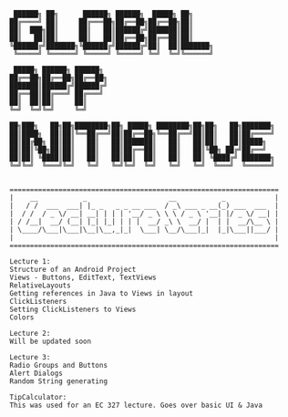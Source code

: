 	 ██████╗ ██╗      ██████╗ ██████╗  █████╗ ██╗                    
	██╔════╝ ██║     ██╔═══██╗██╔══██╗██╔══██╗██║                    
	██║  ███╗██║     ██║   ██║██████╔╝███████║██║                    
	██║   ██║██║     ██║   ██║██╔══██╗██╔══██║██║                    
	╚██████╔╝███████╗╚██████╔╝██████╔╝██║  ██║███████╗               
	 ╚═════╝ ╚══════╝ ╚═════╝ ╚═════╝ ╚═╝  ╚═╝╚══════╝               
	                                                                 
	 █████╗ ██████╗ ██████╗                                          
	██╔══██╗██╔══██╗██╔══██╗                                         
	███████║██████╔╝██████╔╝                                         
	██╔══██║██╔═══╝ ██╔═══╝                                          
	██║  ██║██║     ██║                                              
	╚═╝  ╚═╝╚═╝     ╚═╝                                              
	                                                                 
	██╗███╗   ██╗██╗████████╗██╗ █████╗ ████████╗██╗██╗   ██╗███████╗
	██║████╗  ██║██║╚══██╔══╝██║██╔══██╗╚══██╔══╝██║██║   ██║██╔════╝
	██║██╔██╗ ██║██║   ██║   ██║███████║   ██║   ██║██║   ██║█████╗  
	██║██║╚██╗██║██║   ██║   ██║██╔══██║   ██║   ██║╚██╗ ██╔╝██╔══╝  
	██║██║ ╚████║██║   ██║   ██║██║  ██║   ██║   ██║ ╚████╔╝ ███████╗
	╚═╝╚═╝  ╚═══╝╚═╝   ╚═╝   ╚═╝╚═╝  ╚═╝   ╚═╝   ╚═╝  ╚═══╝  ╚══════╝
                                                                

	==================================================================
	|    __           _                    __           _            |
	|   / /  ___  ___| |_ _   _ _ __ ___  / _\ ___ _ __(_) ___  ___  |
	|  / /  / _ \/ __| __| | | | '__/ _ \ \ \ / _ \ '__| |/ _ \/ __| |
	| / /__|  __/ (__| |_| |_| | | |  __/ _\ \  __/ |  | |  __/\__ \ |
	| \____/\___|\___|\__|\__,_|_|  \___| \__/\___|_|  |_|\___||___/ |
	|                      										     |
	==================================================================

	Lecture 1:
	Structure of an Android Project
	Views - Buttons, EditText, TextViews
	RelativeLayouts
	Getting references in Java to Views in layout
	ClickListeners
	Setting ClickListeners to Views
	Colors

	Lecture 2:
	Will be updated soon

	Lecture 3:
	Radio Groups and Buttons
	Alert Dialogs
	Random String generating

	TipCalculator:
	This was used for an EC 327 lecture. Goes over basic UI & Java 


